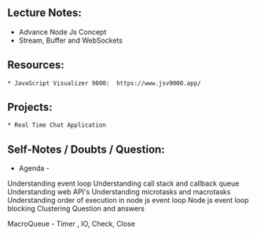 
## Lecture Notes:
* Advance Node Js Concept
* Stream, Buffer and WebSockets

## Resources: 
    * JavaScript Visualizer 9000:  https://www.jsv9000.app/ 

## Projects: 
    * Real Time Chat Application 

## Self-Notes / Doubts / Question: 
    
* Agenda - 

Understanding event loop
Understanding call stack and callback queue
Understanding web API's
Understanding microtasks and macrotasks
Understanding order of execution in node js event loop
Node js event loop blocking
Clustering
Question and answers


MacroQueue - Timer , IO, Check, Close 



